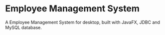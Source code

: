 # Employee Management System
A Employee Management System for desktop, built with JavaFX, JDBC and MySQL database.
